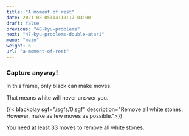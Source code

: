 ```yaml
---
title: "A moment of rest"
date: 2021-08-05T14:10:17-03:00
draft: false
previous: "48-kyu-problems"
next: "47-kyu-problems-double-atari"
menu: "main"
weight: 6
url: "a-moment-of-rest"
---
```


### Capture anyway!

In this frame, only black can make moves.

That means white will never answer you.

{{< blackplay sgf="/sgfs/0.sgf" description="Remove all white stones.<br />However, make as few moves as possible.">}}

You need at least 33 moves to remove all white stones.


